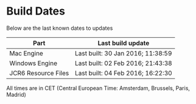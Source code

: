 # Build Dates

Below are the last known dates to updates

Part | Last build update
-----|-----
Mac Engine | Last built: 30 Jan 2016; 11:38:59
Windows Engine | Last built: 02 Feb 2016; 21:43:38
JCR6 Resource Files | Last built: 04 Feb 2016; 16:22:30
All times are in CET (Central European Time: Amsterdam, Brussels, Paris, Madrid)



